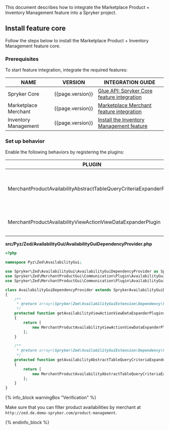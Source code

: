 This document describes how to integrate the Marketplace Product + Inventory Management feature into a Spryker project.

## Install feature core

Follow the steps below to install the Marketplace Product + Inventory Management feature core.

### Prerequisites

To start feature integration, integrate the required features:

| NAME | VERSION | INTEGRATION GUIDE |
|-|-|-|
| Spryker Core | {{page.version}} | [Glue API: Spryker Core feature integration](/docs/pbc/all/miscellaneous/{{page.version}}/install-and-upgrade/install-glue-api/install-the-spryker-core-glue-api.html)  |
| Marketplace Merchant | {{page.version}} | [Marketplace Merchant feature integration](/docs/pbc/all/merchant-management/{{page.version}}/marketplace/install-and-upgrade/install-features/install-the-marketplace-merchant-feature.html)   |
| Inventory Management | {{page.version}} | [Install the Inventory Management feature](/docs/pbc/all/warehouse-management-system/{{page.version}}/base-shop/install-and-upgrade/install-features/install-the-inventory-management-feature.html)  |

### Set up behavior

Enable the following behaviors by registering the plugins:

| PLUGIN | DESCRIPTION | PREREQUISITES | NAMESPACE |
|-|-|-|-|
| MerchantProductAvailabilityAbstractTableQueryCriteriaExpanderPlugin |  Expands QueryCriteriaTransfer with QueryJoinTransfer for filtering by idMerchant. |  | Spryker\Zed\MerchantProductGui\Communication\Plugin\AvailabilityGui |
| MerchantProductAvailabilityViewActionViewDataExpanderPlugin | Expands view data for product availability with merchant data. |  | Spryker\Zed\MerchantProductGui\Communication\Plugin\AvailabilityGui |

**src/Pyz/Zed/AvailabilityGui/AvailabilityGuiDependencyProvider.php**

```php
<?php

namespace Pyz\Zed\AvailabilityGui;

use Spryker\Zed\AvailabilityGui\AvailabilityGuiDependencyProvider as SprykerAvailabilityGuiDependencyProvider;
use Spryker\Zed\MerchantProductGui\Communication\Plugin\AvailabilityGui\MerchantProductAvailabilityAbstractTableQueryCriteriaExpanderPlugin;
use Spryker\Zed\MerchantProductGui\Communication\Plugin\AvailabilityGui\MerchantProductAvailabilityViewActionViewDataExpanderPlugin;

class AvailabilityGuiDependencyProvider extends SprykerAvailabilityGuiDependencyProvider
{
    /**
     * @return array<\Spryker\Zed\AvailabilityGuiExtension\Dependency\Plugin\AvailabilityViewActionViewDataExpanderPluginInterface>
     */
    protected function getAvailabilityViewActionViewDataExpanderPlugins(): array
    {
        return [
            new MerchantProductAvailabilityViewActionViewDataExpanderPlugin(),
        ];
    }

    /**
     * @return array<\Spryker\Zed\AvailabilityGuiExtension\Dependency\Plugin\AvailabilityAbstractTableQueryCriteriaExpanderPluginInterface>
     */
    protected function getAvailabilityAbstractTableQueryCriteriaExpanderPlugins(): array
    {
        return [
            new MerchantProductAvailabilityAbstractTableQueryCriteriaExpanderPlugin(),
        ];
    }
}
```

{% info_block warningBox "Verification" %}

Make sure that you can filter product availabilities by merchant at `http://zed.de.demo-spryker.com/product-management`.

{% endinfo_block %}
